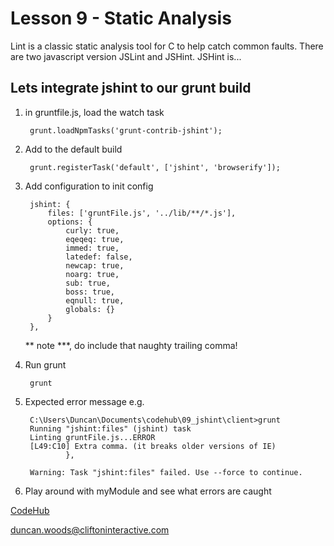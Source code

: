 Lesson 9 - Static Analysis
==========================

Lint is a classic static analysis tool for C to help catch common faults. There are two javascript version JSLint and JSHint. JSHint is...


Lets integrate jshint to our grunt build
----------------------------------------

1. in gruntfile.js, load the watch task

        grunt.loadNpmTasks('grunt-contrib-jshint');

2. Add to the default build

        grunt.registerTask('default', ['jshint', 'browserify']);

3. Add configuration to init config

        jshint: {
            files: ['gruntFile.js', '../lib/**/*.js'],
            options: {
                curly: true,
                eqeqeq: true,
                immed: true,
                latedef: false,
                newcap: true,
                noarg: true,
                sub: true,
                boss: true,
                eqnull: true,
                globals: {}
            }
        },

    ** note ***, do include that naughty trailing comma!

4. Run grunt

        grunt

5. Expected error message e.g.

        C:\Users\Duncan\Documents\codehub\09_jshint\client>grunt
        Running "jshint:files" (jshint) task
        Linting gruntFile.js...ERROR
        [L49:C10] Extra comma. (it breaks older versions of IE)
                },

        Warning: Task "jshint:files" failed. Use --force to continue.

6. Play around with myModule and see what errors are caught


[CodeHub](http://www.codehub.org.uk/)

<duncan.woods@cliftoninteractive.com>